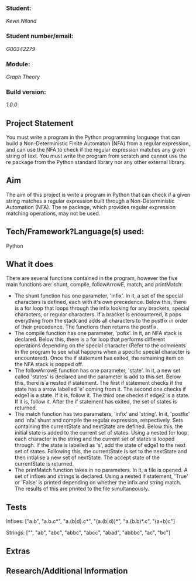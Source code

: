 <h3><b>Student:</b></h3> <i>Kevin Niland</i>
<h3><b>Student number/email:</b></h3> <i>G00342279</i>
<h3><b>Module:</b></h3> <i>Graph Theory</i>
<h3><b>Build version:</b></h3> <i>1.0.0</i>

<h2>Project Statement</h2>
You must write a program in the Python programming language that can build a Non-Deterministic Finite Automaton (NFA) from a regular expression,  
and can use the NFA to check if the regular expression matches any given string of text. You must write the program from scratch and cannot use 
the re package from the Python standard library nor any other external library.

<h2>Aim</h2>
The aim of this project is write a program in Python that can check if a given string matches a regular expression built through a Non-Deterministic Automation (NFA). The re package, which provides regular expression matching operations, may not be used.

<h2>Tech/Framework?Language(s) used:</h2>
Python

<h2>What it does</h2>
There are several functions contained in the program, however the five main functions are: shunt, compile, followArrowE, match, and printMatch:

<ul>
    <li>The shunt function has one parameter, 'infix'. In it, a set of the special characters is defined, each with it's own precedence. Below this, there is a for loop that loops through the infix looking for any brackets, special characters, or regular characters. If a bracket is encountered, it pops everything from the stack and adds all characters to the postfix in order of their precedence. The functions then returns the postfix.</li>
    <li>The compile function has one parameter, 'pofix'. In it, an NFA stack is declared. Below this, there is a for loop that performs different operations depending on the special character (Refer to the comments in the program to see what happens when a specific special character is encountered). Once the if statement has exited, the remaining item on the NFA stack is popped off.</li>
    <li>The followArrowE function has one parameter, 'state'. In it, a new set called 'states' is declared and the parameter is add to this set. Below this, there is a nested if statement. The first if statement checks if the state has a arrow labelled 'e' coming from it. The second one checks if edge1 is a state. If it is, follow it. The third one checks if edge2 is a state. If it is, follow it. After the if statement has exited, the set of states is returned.</li>
    <li>The match function has two parameters, 'infix' and 'string'. In it, 'postfix' and 'nfa' shunt and compile the regular expression, respectively. Sets containing the currentState and nextState are defined. Below this, the initial state is added to the current set of states. Using a nested for loop, each character in the string and the current set of states is looped through. If the state is labelled as 's', add the state of edge1 to the next set of states. Following this, the currentState is set to the nextState and then intialise a new set of nextState. The accept state of the currentState is returned.</li>
    <li>The printMatch function takes in no parameters. In it, a file is opened. A set of infixes and strings is declared. Using a nested if statement, 'True' or 'False' is printed depending on whether the infix and string match. The results of this are printed to the file simultaneously.</li>
 </ul>

<h2>Tests</h2>
Infixes:
["a.b", "a.b.c*", "a.(b|d).c*", "(a.(b|d))*", "a.(b.b)*.c", "(a+b)c"]

Strings:
["", "ab", "abc", "abbc", "abcc", "abad", "abbbc", "ac", "bc"]

<h2>Extras</h2>

<h2>Research/Additional Information</h2>
      


